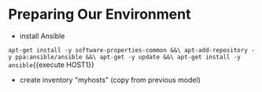 # Preparing Our Environment

- install Ansible

`
apt-get install -y software-properties-common &&\
apt-add-repository -y ppa:ansible/ansible &&\
apt-get -y update &&\
apt-get install -y ansible
`{{execute HOST1}}


- create inventory "myhosts" (copy from previous model)
